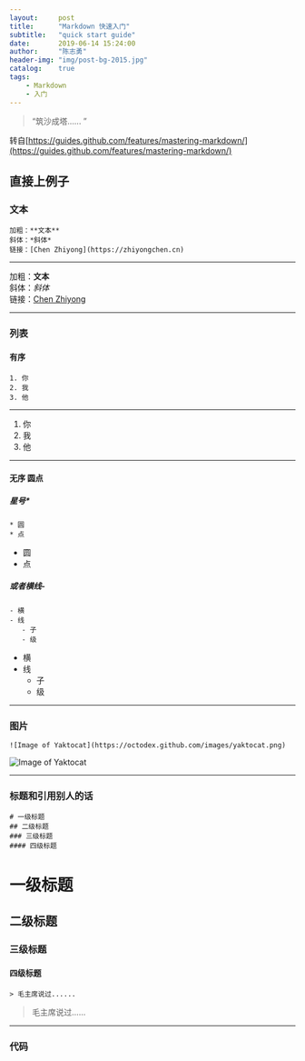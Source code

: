 ```yaml
---
layout:     post
title:      "Markdown 快速入门"
subtitle:   "quick start guide"
date:       2019-06-14 15:24:00
author:     "陈志勇"
header-img: "img/post-bg-2015.jpg"
catalog:    true
tags:
    - Markdown
    - 入门
---
```


> “筑沙成塔...... ”

转自[https://guides.github.com/features/mastering-markdown/](https://guides.github.com/features/mastering-markdown/)

## 直接上例子

### 文本

``````
加粗：**文本** 
斜体：*斜体*
链接：[Chen Zhiyong](https://zhiyongchen.cn)
``````
--------------------------------------------------
加粗：**文本** <br>
斜体：*斜体*<br>
链接：[Chen Zhiyong](https://zhiyongchen.cn)

--------------------------------------------------
### 列表

#### 有序
```
1. 你
2. 我
3. 他
```
--------------------------------------------------
1. 你
2. 我
3. 他 

--------------------------------------------------

#### 无序 圆点

##### 星号\*

```
* 圆
* 点
```

* 圆
* 点

##### 或者横线\-

```
- 横
- 线
   - 子
   - 级
```

- 横
- 线
   - 子
   - 级
   
--------------------------------
   
### 图片  

```
![Image of Yaktocat](https://octodex.github.com/images/yaktocat.png)
```
![Image of Yaktocat](https://octodex.github.com/images/yaktocat.png)

-----------------------
### 标题和引用别人的话
```
# 一级标题
## 二级标题
### 三级标题
#### 四级标题
```

# 一级标题
## 二级标题
### 三级标题
#### 四级标题

```
> 毛主席说过......
```
> 毛主席说过......

---------------------------------

### 代码
